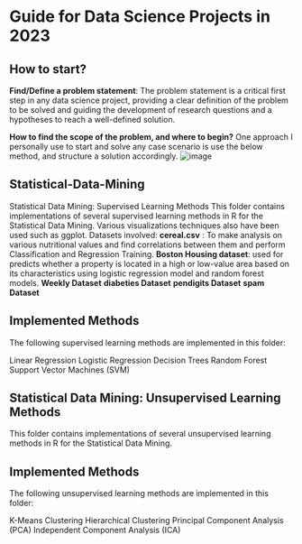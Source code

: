 # Guide for Data Science Projects in 2023
## How to start?

**Find/Define a problem statement**:
The problem statement is a critical first step in any data science project, providing a clear definition of the problem to be solved and guiding the development of research questions and a hypotheses to reach a well-defined solution.

**How to find the scope of the problem, and where to begin?**
One approach I personally use to start and solve any case scenario is use the below method, and structure a solution accordingly.
![image](https://user-images.githubusercontent.com/40434495/236561740-3a14afbc-97e7-430d-9804-5a11f6f0d1dc.png)



















## Statistical-Data-Mining

Statistical Data Mining: Supervised Learning Methods
This folder contains implementations of several supervised learning methods in R for the Statistical Data Mining.
Various visualizations techniques also have been used such as ggplot.
Datasets involved:
**cereal.csv** : To make analysis on various nutritional values and find correlations between them and perform Classification and Regression Training. 
**Boston Housing dataset**: used for predicts whether a property is located in a high or low-value area based on its characteristics using logistic regression model and random forest models.
**Weekly Dataset**
**diabeties Dataset**
**pendigits Dataset**
**spam Dataset**



## Implemented Methods
The following supervised learning methods are implemented in this folder:

Linear Regression
Logistic Regression
Decision Trees
Random Forest
Support Vector Machines (SVM)

## Statistical Data Mining: Unsupervised Learning Methods
This folder contains implementations of several unsupervised learning methods in R for the Statistical Data Mining.

## Implemented Methods
The following unsupervised learning methods are implemented in this folder:

K-Means Clustering
Hierarchical Clustering
Principal Component Analysis (PCA)
Independent Component Analysis (ICA)
